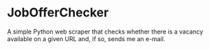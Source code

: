 # JobOfferChecker
A simple Python web scraper that checks whether there is a vacancy available on a given URL and, if so, sends me an e-mail.
